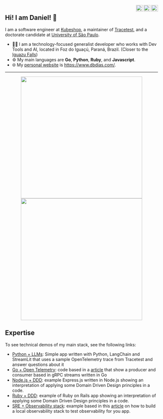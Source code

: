 <a href="https://dev.to/danielbdias" target="_blank" rel="nofollow">
  <img align="right" alt="Daniel's Dev.to" width="22px" src="https://cdn.simpleicons.org/dev.to/black/white" />
</a>
<a href="https://www.threads.net/@danielbpdias" target="_blank" rel="nofollow">
  <img align="right" alt="Daniel's Threads" width="22px" src="https://cdn.simpleicons.org/threads/black/white" />
</a> 
<a href="https://www.linkedin.com/in/danielbdias" target="_blank" rel="nofollow">
  <img align="right" alt="Daniel's Linkedin" width="22px" src="https://cdn.simpleicons.org/linkedin/black/white" />
</a>

## Hi! I am Daniel! 👋

I am a software engineer at [Kubeshop](https://kubeshop.io/), a maintainer of [Tracetest](https://github.com/kubeshop/tracetest), and a doctorate candidate at [University of São Paulo](https://www.ime.usp.br/en/home/). 

- 🙋‍♂️ I am a technology-focused generalist developer who works with Dev Tools and AI, located in Foz do Iguaçú, Paraná, Brazil. (Closer to the [Iguazu Falls](https://en.wikipedia.org/wiki/Iguazu_Falls))
- ⚙ My main languages are **Go**, **Python**, **Ruby**, and **Javascript**.
- 🌐 My [personal website](https://www.dbdias.com/) is https://www.dbdias.com/.

---

<p align = "center">
  <img src = "https://github-readme-stats.vercel.app/api?username=danielbdias&show_icons=true&theme=bear" width = 400>
  <img src = "https://github-readme-streak-stats.herokuapp.com?user=danielbdias&theme=dark&hide_border=true" width = 400>
</p>


## Expertise

To see technical demos of my main stack, see the following links:

- [Python + LLMs](https://github.com/danielbdias/python-sample-rag-app): Simple app written with Python, LangChain and StreamLit that uses a sample OpenTelemetry trace from Tracetest and answer questions about it
- [Go + Open Telemetry](https://github.com/kubeshop/tracetest/tree/main/examples/quick-start-grpc-stream-propagation): code based in a [article](https://dev.to/kubeshop/opentelemetry-trace-context-propagation-for-grpc-streams-4511) that show a producer and consumer based in gRPC streams written in Go
- [Node.js + DDD](https://github.com/danielbdias/domain-driven-design-in-nodejs): example Express.js written in Node.js showing an interpretation of applying some Domain Driven Design principles in a code.
- [Ruby + DDD](https://github.com/danielbdias/domain-driven-design-in-ruby): example of Ruby on Rails app showing an interpretation of applying some Domain Driven Design principles in a code.
- [SRE + Observability stack](https://github.com/kubeshop/tracetest/tree/main/examples/observability-stack): example based in this [article](https://dev.to/kubeshop/building-an-observability-stack-with-docker-3de8) on how to build a local observability stack to test observability for you app.


